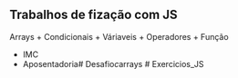 ## Trabalhos de fização com JS

Arrays + Condicionais + Váriaveis + Operadores + Função

* IMC
* Aposentadoria#   D e s a f i o _ c _ a r r a y s  
 #   E x e r c i c i o s _ J S  
 